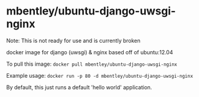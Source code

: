 mbentley/ubuntu-django-uwsgi-nginx
==================

Note:  This is not ready for use and is currently broken

docker image for django (uwsgi) & nginx
based off of ubuntu:12.04

To pull this image:
`docker pull mbentley/ubuntu-django-uwsgi-nginx`

Example usage:
`docker run -p 80 -d mbentley/ubuntu-django-uwsgi-nginx`

By default, this just runs a default 'hello world' application.
